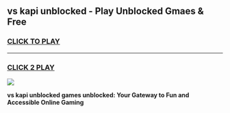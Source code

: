 
## vs kapi unblocked - Play Unblocked Gmaes & Free
<h3>
<a href="https://news.freeplayer.one?title=vs_kapi_unblocked&ref=16F">CLICK TO PLAY</a></h3>
<hr>

<h3>
<a href="https://news.freeplayer.one?title=vs_kapi_unblocked&ref=16F">CLICK 2 PLAY</a>
  
</h3>

<a href="https://news.freeplayer.one?title=vs_kapi_unblocked&ref=16F/"><img src="https://clearcache.store/games.png"></a>


**vs kapi unblocked games unblocked: Your Gateway to Fun and Accessible Online Gaming**
